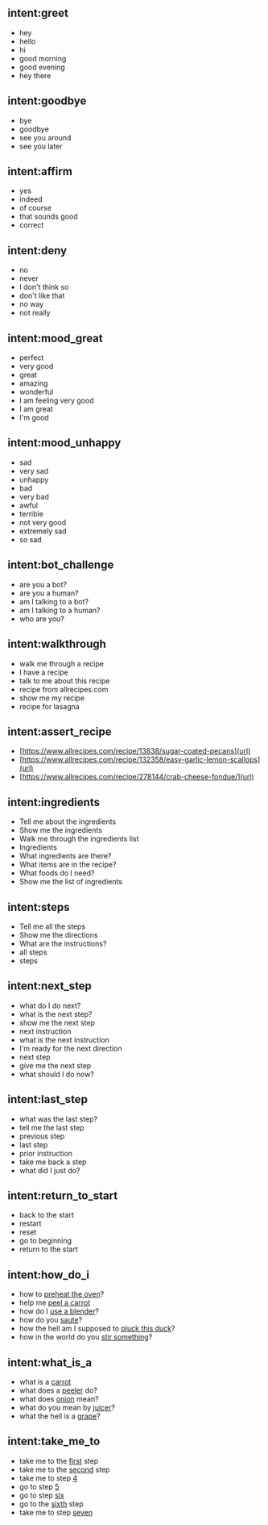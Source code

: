 ## intent:greet
- hey
- hello
- hi
- good morning
- good evening
- hey there

## intent:goodbye
- bye
- goodbye
- see you around
- see you later

## intent:affirm
- yes
- indeed
- of course
- that sounds good
- correct

## intent:deny
- no
- never
- I don't think so
- don't like that
- no way
- not really

## intent:mood_great
- perfect
- very good
- great
- amazing
- wonderful
- I am feeling very good
- I am great
- I'm good

## intent:mood_unhappy
- sad
- very sad
- unhappy
- bad
- very bad
- awful
- terrible
- not very good
- extremely sad
- so sad

## intent:bot_challenge
- are you a bot?
- are you a human?
- am I talking to a bot?
- am I talking to a human?
- who are you?

## intent:walkthrough
- walk me through a recipe
- I have a recipe
- talk to me about this recipe
- recipe from allrecipes.com
- show me my recipe
- recipe for lasagna

## intent:assert_recipe
- [https://www.allrecipes.com/recipe/13838/sugar-coated-pecans](url)
- [https://www.allrecipes.com/recipe/132358/easy-garlic-lemon-scallops](url)
- [https://www.allrecipes.com/recipe/278144/crab-cheese-fondue/](url)

## intent:ingredients
- Tell me about the ingredients
- Show me the ingredients
- Walk me through the ingredients list
- Ingredients
- What ingredients are there?
- What items are in the recipe?
- What foods do I need?
- Show me the list of ingredients

## intent:steps
- Tell me all the steps
- Show me the directions
- What are the instructions?
- all steps
- steps

## intent:next_step
- what do I do next?
- what is the next step?
- show me the next step
- next instruction
- what is the next instruction
- I'm ready for the next direction
- next step
- give me the next step
- what should I do now?

## intent:last_step
- what was the last step?
- tell me the last step
- previous step
- last step
- prior instruction
- take me back a step
- what did I just do?

## intent:return_to_start
- back to the start
- restart
- reset
- go to beginning
- return to the start

## intent:how_do_i
- how to [preheat the oven](action)?
- help me [peel a carrot](action)
- how do I [use a blender](action)?
- how do you [saute](action)?
- how the hell am I supposed to [pluck this duck](action)?
- how in the world do you [stir something](action)?

## intent:what_is_a
- what is a [carrot](object)
- what does a [peeler](object) do?
- what does [onion](object) mean?
- what do you mean by [juicer](object)?
- what the hell is a [grape](object)?

## intent:take_me_to
- take me to the [first](numb) step
- take me to the [second](numb) step
- take me to step [4](numb)
- go to step [5](numb)
- go to step [six](numb)
- go to the [sixth](numb) step
- take me to step [seven](numb)
